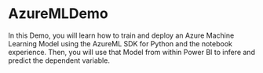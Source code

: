 # AzureMLDemo
In this Demo, you will learn how to train and deploy an Azure Machine Learning Model using the AzureML SDK for Python and the notebook experience. Then, you will use that Model from within Power BI to infere and predict the dependent variable.  
